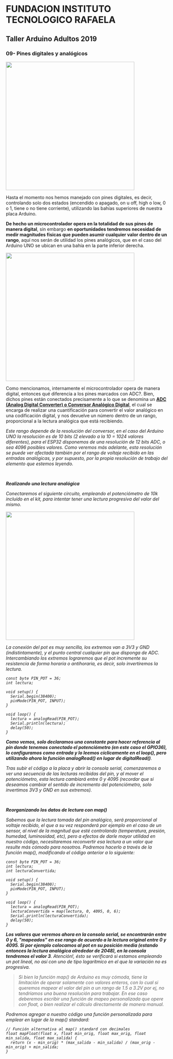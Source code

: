 <h1><b>FUNDACION INSTITUTO TECNOLOGICO RAFAELA</b></h1>
<h2><b>Taller Arduino Adultos 2019</b></h2>

<h3>09- Pines digitales y analógicos</h3>

<img src="https://openwebinars.net/media/django-summernote/2015-01-31/12bddab0-3d93-4510-98ca-ef8a7410ed11.jpg" width="400">

Hasta el momento nos hemos manejado con pines digitales, es decir, controlando solo dos estados (encendido o apagado, on u off, high o low, 0 o 1, tiene o no tiene corriente), utilizando las bahías superiores de nuestra placa Arduino.

<b>De hecho un microcontrolador opera en la totalidad de sus pines de manera digital</b>, sin embargo <b>en oportunidades tendremos necesidad de medir magnitudes físicas que pueden asumir cualquier valor dentro de un rango</b>, aquí nos serán de utilidad los pines analógicos, que en el caso del Arduino UNO se ubican en una bahía en la parte inferior derecha.

<img src="https://openwebinars.net/media/django-summernote/2015-01-31/dea32eaf-5a37-4f8d-aeaf-4db538d71020.jpg" width="400">

Como mencionamos, internamente el microcontrolador opera de manera digital, entonces qué diferencia a los pines marcados con ADC?. Bien, dichos pines están conectados precisamente a lo que se denomina un <a href="https://aprendiendoarduino.wordpress.com/tag/adc/"><b>ADC (Analog Digital Converter) o Conversor Analógico Digital</b></a>, el cual se encarga de realizar una cuantificación para convertir el valor analógico en una codificación digital, y nos devuelve un número dentro de un rango, proporcional a la lectura analógica que está recibiendo.

<i>Este rango depende de la resolución del conversor, en el caso del Arduino UNO la resolución es de 10 bits (2 elevado a la 10 = 1024 valores diferentes), para el ESP32 disponemos de una resolución de 12 bits ADC, o sea 4096 posibles valores. Como veremos más adelante, esta resolución se puede ver afectada también por el rango de voltaje recibido en las entradas analógicas, y por supuesto, por la propia resolución de trabajo del elemento que estemos leyendo.

<p>&nbsp;</p>

<b>Realizando una lectura analógica</b>

Conectaremos el siguiente circuito, empleando el potenciómetro de 10k incluído en el kit, para intentar tener una lectura progresiva del valor del mismo.

<img src="http://www.mundostreaming.tv/itec/arduino/imgs/arduino_pot.png?rnd=2" width="400">

La conexión del pot es muy sencilla, los extremos van a 3V3 y GND (indistintamente), y el punto central cualquier pin que disponga de ADC. Intercambiando los extremos lograremos que el pot incremente su resistencia de forma horaria o antihoraria, es decir, solo invertiremos la lectura.

```
const byte PIN_POT = 36;
int lectura;

void setup() {
  Serial.begin(38400);
  pinMode(PIN_POT, INPUT);
}

void loop() {
  lectura = analogRead(PIN_POT);
  Serial.println(lectura);
  delay(50);
}
```

<b>Como vemos, solo declaramos una constante para hacer referencia al pin donde tenemos conectado el potenciómetro (en este caso el GPIO36), lo configuramos como entrada y lo leemos cíclicamente en el <i>loop()</i>, pero utilizando ahora la función <i>analogRead()</i> en lugar de <i>digitalRead()</i></b>.

Tras subir el código a la placa y abrir la consola serial, comenzaremos a ver una secuencia de las lecturas recibidas del pin, y al mover el potenciómetro, esta lectura cambiará entre 0 y 4095 (recordar que si deseamos cambiar el sentido de incremento del potenciómetro, solo invertimos 3V3 y GND en sus extremos).

<p>&nbsp;</p>

<b>Reorganizando los datos de lectura con <i>map()</i></b>

Sabemos que la lectura tomada del pin analógico, será proporcional al voltaje recibido, el que a su vez responderá por ejemplo en el caso de un sensor, al nivel de la magnitud que esté controlando (temperatura, presión, humedad, luminosidad, etc), pero a efectos de darle mayor utilidad en nuestro código, necesitaremos reconvertir esa lectura a un valor que resulte más cómodo para nosotros. Podremos hacerlo a través de la función <i>map()</i>, modificando el código anterior a lo siguiente:

```
const byte PIN_POT = 36;
int lectura;
int lecturaConvertida;

void setup() {
  Serial.begin(38400);
  pinMode(PIN_POT, INPUT);
}

void loop() {
  lectura = analogRead(PIN_POT);
  lecturaConvertida = map(lectura, 0, 4095, 0, 6);
  Serial.println(lecturaConvertida);
  delay(50);
}
```

<b>Los valores que veremos ahora en la consola serial, se encontrarán entre 0 y 6, "mapeados" en ese rango de acuerdo a la lectura original entre 0 y 4095. Si por ejemplo colocamos al pot en su posición media (estando entonces la lectura analógica alrededor de 2048), en la consola tendremos el valor 3</b>. <i>Atención!, ésto se verificará si estamos empleando un pot lineal, no así con uno de tipo logarítmico en el que la variación no es progresiva</i>.

> <i>Si bien la función map() de Arduino es muy cómoda, tiene la limitación de operar solamente con valores enteros</i>, con lo cual si queremos mapear el valor del pin a un rango de 1.5 a 3.2V por ej, no tendríamos una buena resolución para trabajar. <i>En ese caso deberemos escribir una función de mapeo personalizada que opere con float, o bien realizar el cálculo directamente de manera manual</i>.

Podremos agregar a nuestro código una función personalizada para emplear en lugar de la <i>map()</i> standard:

```
// Función alternativa al map() standard con decimales
float mapFloat(float x, float min_orig, float max_orig, float min_salida, float max_salida) {
  return (x - min_orig) * (max_salida - min_salida) / (max_orig - min_orig) + min_salida;
}
```